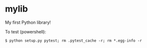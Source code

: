 # mylib
My first Python library!

To test (powershell):

```console
$ python setup.py pytest; rm .pytest_cache -r; rm *.egg-info -r
```